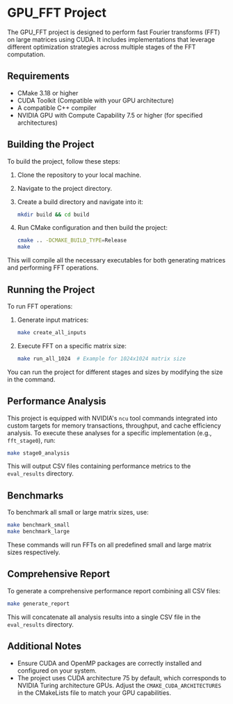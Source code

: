 
# GPU_FFT Project

The GPU_FFT project is designed to perform fast Fourier transforms (FFT) on large matrices using CUDA. It includes implementations that leverage different optimization strategies across multiple stages of the FFT computation.

## Requirements

- CMake 3.18 or higher
- CUDA Toolkit (Compatible with your GPU architecture)
- A compatible C++ compiler
- NVIDIA GPU with Compute Capability 7.5 or higher (for specified architectures)

## Building the Project

To build the project, follow these steps:

1. Clone the repository to your local machine.
2. Navigate to the project directory.
3. Create a build directory and navigate into it:

   ```bash
   mkdir build && cd build
   ```

4. Run CMake configuration and then build the project:

   ```bash
   cmake .. -DCMAKE_BUILD_TYPE=Release
   make
   ```

This will compile all the necessary executables for both generating matrices and performing FFT operations.

## Running the Project

To run FFT operations:

1. Generate input matrices:

   ```bash
   make create_all_inputs
   ```

2. Execute FFT on a specific matrix size:

   ```bash
   make run_all_1024  # Example for 1024x1024 matrix size
   ```

You can run the project for different stages and sizes by modifying the size in the command.

## Performance Analysis

This project is equipped with NVIDIA's `ncu` tool commands integrated into custom targets for memory transactions, throughput, and cache efficiency analysis. To execute these analyses for a specific implementation (e.g., `fft_stage0`), run:

```bash
make stage0_analysis
```

This will output CSV files containing performance metrics to the `eval_results` directory.

## Benchmarks

To benchmark all small or large matrix sizes, use:

```bash
make benchmark_small
make benchmark_large
```

These commands will run FFTs on all predefined small and large matrix sizes respectively.

## Comprehensive Report

To generate a comprehensive performance report combining all CSV files:

```bash
make generate_report
```

This will concatenate all analysis results into a single CSV file in the `eval_results` directory.

## Additional Notes

- Ensure CUDA and OpenMP packages are correctly installed and configured on your system.
- The project uses CUDA architecture 75 by default, which corresponds to NVIDIA Turing architecture GPUs. Adjust the `CMAKE_CUDA_ARCHITECTURES` in the CMakeLists file to match your GPU capabilities.

```